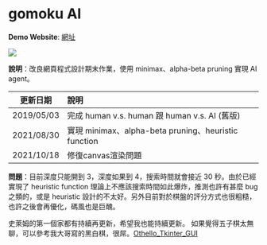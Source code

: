 # gomoku AI
**Demo Website**: [網址](https://ligoon.github.io/JS_final_project_gomoku/)

![](https://i.imgur.com/7PeuHUm.jpg)


**說明**：改良網頁程式設計期末作業，使用 minimax、alpha-beta pruning 實現 AI agent。


| 更新日期   | 說明                                                 |
| ---------- |:---------------------------------------------------- |
| 2019/05/03 | 完成 human v.s. human 跟 human v.s. AI (舊版)        |
| 2021/08/30 | 實現 minimax、alpha-beta pruning、heuristic function |
| 2021/10/18 | 修復canvas渲染問題                                   |

**問題**：目前深度只能開到 3，深度如果到 4，搜索時間就會接近 30 秒。由於已經實現了 heuristic function 理論上不應該搜索時間如此爆炸，推測也許有甚麼 bug 之類的，或是 heuristic 設計的不太好。另外目前對於棋盤的評分方式也很粗糙，也許之後會再優化，碼風也是巨醜。

史萊姆的第一個家都有持續再更新，希望我也能持續更新。
如果覺得五子棋太無聊，可以參考我大哥寫的黑白棋，很屌。[Othello_Tkinter_GUI](https://github.com/1am9trash/Othello_Tkinter_GUI)
